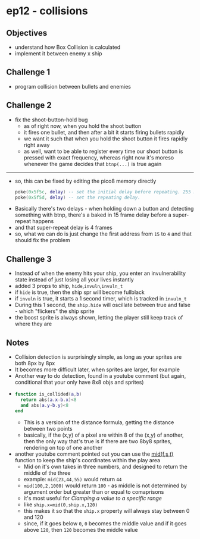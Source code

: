 # ep12 - collisions

## Objectives
- understand how Box Collision is calculated
- implement it between enemy x ship

## Challenge 1
- program collision between bullets and enemies
## Challenge 2
- fix the shoot-button-hold bug
  - as of right now, when you hold the shoot button
  - it fires one bullet, and then after a bit it starts firing bullets rapidly
  - we want it such that when you hold the shoot button it fires rapidly right away
  - as well, want to be able to register every time our shoot button is pressed with exact frequency, whereas right now it's moreso whenever the game decides that `btnp(...)` is true again
---
- so, this can be fixed by editing the pico8 memory directly
  ```lua
  poke(0x5f5c, delay) -- set the initial delay before repeating. 255 means never repeat.
  poke(0x5f5d, delay) -- set the repeating delay.
  ```
- Basically there's two delays - when holding down a button and detecting something with btnp, there's a baked in 15 frame delay before a super-repeat happens
- and that super-repeat delay is 4 frames
- so, what we can do is just change the first address from `15` to `4` and that should fix the problem
## Challenge 3
- Instead of when the enemy hits your ship, you enter an invulnerability state instead of just losing all your lives instantly
- added 3 props to ship, `hide`,`invuln`,`invuln_t`
- if `hide` is true, then the ship spr will become fullblack
- if `invuln` is true, it starts a 1 second timer, which is tracked in `invuln_t`
- During this 1 second, the `ship.hide` will oscillate between true and false - which "flickers" the ship sprite
- the boost sprite is always shown, letting the player still keep track of where they are

## Notes
- Collision detection is surprisingly simple, as long as your sprites are both 8px by 8px
- It becomes more difficult later, when sprites are larger, for example
- Another way to do detection, found in a youtube comment (but again, conditional that your only have 8x8 objs and sprites)
- 
  ```lua
  function is_collided(a,b)
    return abs(a.x-b.x)<8 
    and abs(a.y-b.y)<8
  end
  ```
  - This is a version of the distance formula, getting the distance between two points
  - basically, if the (x,y) of a pixel are within 8 of the (x,y) of another, then the only way that's true is if there are two 8by8 sprites, rendering on top of one another
- another youtube comment pointed out you can use the [mid(f,s,t)](https://pico-8.fandom.com/wiki/Mid) function to keep the ship's coordinates within the play area
  - Mid on it's own takes in three numbers, and designed to return the middle of the three
  - example: `mid(23,44,55)` would return `44`
  - `mid(100,2,1000)` would return `100` - as middle is not determined by argument order but greater than or equal to comaprisons
  - it's most useful for *Clamping a value to a specific range*
  - like `ship.x=mid(0,ship.x,120)`
  - this makes it so that the `ship.x` property will always stay between 0 and 120
  - since, if it goes below `0`, `0` becomes the middle value and if it goes above `120`, then `120` becomes the middle value